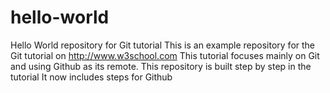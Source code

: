 # hello-world
Hello World repository for Git tutorial
This is an example repository for the Git tutorial on http://www.w3school.com
This tutorial focuses mainly on Git and using Github as its remote.
This repository is built step by step in the tutorial
It now includes steps for Github
